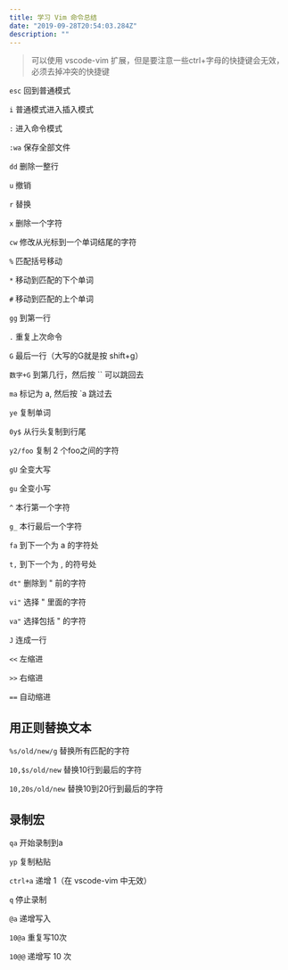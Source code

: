 ```yaml
---
title: 学习 Vim 命令总结
date: "2019-09-28T20:54:03.284Z"
description: ""
---
```


> 可以使用 vscode-vim 扩展，但是要注意一些ctrl+字母的快捷键会无效，必须去掉冲突的快捷键

`esc` 回到普通模式

`i` 普通模式进入插入模式

`:` 进入命令模式

`:wa` 保存全部文件

`dd` 删除一整行

`u` 撤销

`r` 替换

`x` 删除一个字符

`cw` 修改从光标到一个单词结尾的字符

`%` 匹配括号移动

`*` 移动到匹配的下个单词

`#` 移动到匹配的上个单词

`gg` 到第一行

`.` 重复上次命令

`G` 最后一行（大写的G就是按 shift+g）

`数字+G` 到第几行，然后按 `` 可以跳回去

`ma` 标记为 a, 然后按 `a 跳过去

`ye` 复制单词

`0y$` 从行头复制到行尾

`y2/foo` 复制 2 个foo之间的字符

`gU` 全变大写

`gu` 全变小写

`^` 本行第一个字符

`g_` 本行最后一个字符

`fa` 到下一个为 a 的字符处

`t,` 到下一个为 , 的符号处

`dt"` 删除到 " 前的字符

`vi"` 选择 " 里面的字符

`va"` 选择包括 " 的字符

`J` 连成一行

`<<` 左缩进

`>>` 右缩进

`==` 自动缩进

## 用正则替换文本

`%s/old/new/g` 替换所有匹配的字符

`10,$s/old/new` 替换10行到最后的字符

`10,20s/old/new` 替换10到20行到最后的字符

## 录制宏

`qa` 开始录制到a

`yp` 复制粘贴

`ctrl+a` 递增 1（在 vscode-vim 中无效）

`q` 停止录制

`@a` 递增写入

`10@a` 重复写10次

`10@@` 递增写 10 次
